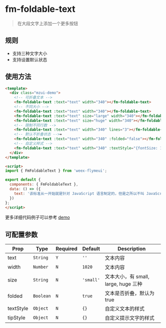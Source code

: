 # fm-foldable-text

> 在大段文字上添加一个更多按钮

## 规则
- 支持三种文字大小
- 支持设置默认状态

## 使用方法
```html
<template>
  <div class="mzui-demo">
    <!-- 可折叠文本 -->
    <fm-foldable-text :text="text" width="340"></fm-foldable-text>
    <!-- 不同大小 -->
    <fm-foldable-text :text="text" width="340"></fm-foldable-text>
    <fm-foldable-text :text="text" size="large" width="340"></fm-foldable-text>
    <fm-foldable-text :text="text" size="huge" width="340"></fm-foldable-text>
    <!-- 限制不同行数 -->
    <fm-foldable-text :text="text" width="340" lines="3"></fm-foldable-text>
    <!-- 默认不折叠状态 -->=
    <fm-foldable-text :text="text" width="340" :folded="false"></fm-foldable-text>
    <!-- 自定义样式 -->
    <fm-foldable-text :text="text" width="340" :textStyle="{fontSize: 18, lineHeight: 30, color: 'red'}" :tipStyle="{fontSize: 18, lineHeight: 30, color: 'green'"></fm-foldable-text>
  </div>
</template>

<script>
import { FmFoldableText } from 'weex-flymeui';

export default {
  components: { FmFoldableText },
  data: () => ({
    text: '该标准从一开始就是针对 JavaScript 语言制定的，但是之所以不叫 JavaScript，有两个原因。一是商标，Java 是 Sun 公司的商标，根据授权协议，只有 Netscape 公司可以合法地使用 JavaScript 这个名字，且 JavaScript 本身也已经被 Netscape 公司注册为商标。二是想体现这门语言的制定者是 ECMA，不是 Netscape，这样有利于保证这门语言的开放性和中立性。'
  })
};
</script>
```
更多详细代码例子可以参考 [demo](https://github.com/FlymeApps/weex-flymeui/blob/master/example/component/foldableText/index.vue)

## 可配置参数

| Prop | Type | Required | Default | Description |
|-------------|------------|--------|-----|-----|
| text | `String` | `Y` |`''` | 文本内容  |
| width | `Number` | `N` |`1020` | 文本内容  |
| size | `String` | `N` |`'small'` | 文本大小，有 small, large, huge 三种  |
| folded | `Boolean` | `N` |`true` | 文本是否折叠，默认为 true |
| textStyle | `Object` | `N` |`{}` | 自定义文本的样式 |
| tipStyle | `Object` | `N` |`{}` | 自定义提示文字的样式 |
